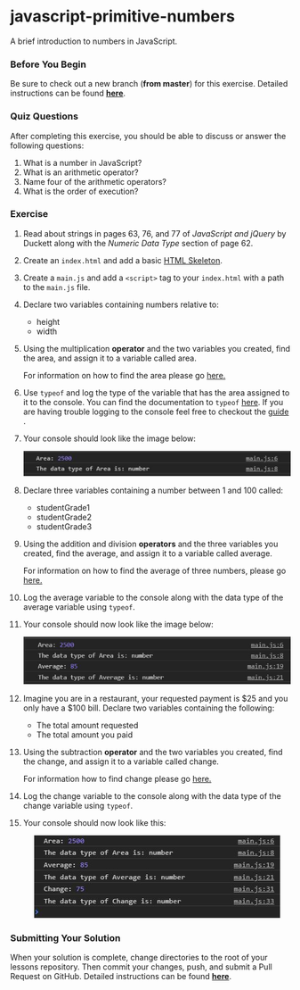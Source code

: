 # javascript-primitive-numbers

A brief introduction to  numbers in JavaScript.

### Before You Begin

Be sure to check out a new branch (**from master**) for this exercise. Detailed instructions can be found [**here**](../../guides/before-each-exercise.md).

### Quiz Questions
After completing this exercise, you should be able to discuss or answer the following questions:

1. What is a number in JavaScript?
1. What is an arithmetic operator?
1. Name four of the arithmetic operators?
1. What is the order of execution?

### Exercise

1. Read about strings in pages 63, 76, and 77 of _JavaScript and jQuery_ by Duckett along with the _Numeric Data Type_ section of page 62.

1. Create an `index.html` and add a basic [HTML Skeleton](../html-skeleton/README.md).

1. Create a `main.js` and add a `<script>` tag to your `index.html` with a path to the `main.js` file.

1. Declare two variables containing numbers relative to:
    - height
    - width

1. Using the multiplication **operator** and the two variables you created, find the area, and assign it to a variable called area.

      For information on how to find the area please go [here.](https://www.mathsisfun.com/geometry/area.html)

1. Use `typeof` and log the type of the variable that has the area assigned to it to the console. You can find the documentation to `typeof` [here](https://developer.mozilla.org/en-US/docs/Web/JavaScript/Reference/Operators/typeof). If you are having trouble logging to the console feel free to checkout the [guide](../guides/logging-to-the-console.md) .

1. Your console should look like the image below:
    <p align="center">
      <img src="images/pdt-numbers-1.JPG" alt="js-pdt-numbers">
    </p>

1. Declare three variables containing a number between 1 and 100 called:
    - studentGrade1
    - studentGrade2
    - studentGrade3

1. Using the addition and division **operators** and the three variables you created, find the average, and assign it to a variable called average.


    For information on how to find the average of three numbers, please go [here.](https://www.mathsisfun.com/mean.html)

1.  Log the average variable to the console along with the data type of the average variable using `typeof`.

1. Your console should now look like the image below:
    <p align="center">
      <img src="images/pdt-numbers-2.JPG" alt="js-pdt-numbers">
    </p>

1. Imagine you are in a restaurant, your requested payment is $25 and you only have a $100 bill.  Declare two variables containing the following:
    - The total amount requested
    - The total amount you paid

1. Using the subtraction **operator** and the two variables you created, find the change, and assign it to a variable called change.

    For information how to find change please go [here.](https://www.ducksters.com/money/making_change.php)

1.  Log the change variable to the console along with the data type of the change variable using `typeof`.


1. Your console should now look like this:
    <p align="center">
      <img src="images/primitive-data-types-number-solution.JPG" alt="js-pdt-strings">
    </p>


### Submitting Your Solution

When your solution is complete, change directories to the root of your lessons repository. Then commit your changes, push, and submit a Pull Request on GitHub. Detailed instructions can be found [**here**](../../guides/after-each-exercise.md).
